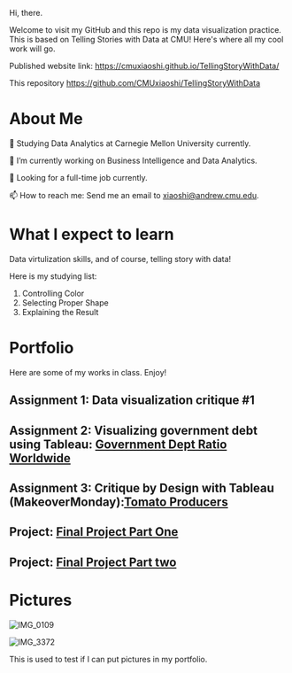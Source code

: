Hi, there.

Welcome to visit my GitHub and this repo is my data visualization practice. This is based on Telling Stories with Data at CMU! Here's where all my cool work will go.

Published website link: https://cmuxiaoshi.github.io/TellingStoryWithData/

This repository https://github.com/CMUxiaoshi/TellingStoryWithData

# About Me
🏃 Studying Data Analytics at Carnegie Mellon University currently.

🔭 I’m currently working on Business Intelligence and Data Analytics.

🌱 Looking for a full-time job currently.

📫 How to reach me: Send me an email to xiaoshi@andrew.cmu.edu.

# What I expect to learn 

Data virtulization skills, and of course, telling story with data!

Here is my studying list:

1. Controlling Color
2. Selecting Proper Shape
3. Explaining the Result

# Portfolio

Here are some of my works in class. Enjoy!

## Assignment 1: Data visualization critique #1

## Assignment 2: Visualizing government debt using Tableau: [Government Dept Ratio Worldwide](visualizing-government-debt.md)

## Assignment 3: Critique by Design with Tableau (MakeoverMonday):[Tomato Producers](Critique_by_Design_with_Tableau.md)

## Project: [Final Project Part One](Final_Project_Part_1.md)
## Project: [Final Project Part two](final-project-part-two.md)
# Pictures
![IMG_0109](https://github.com/CMUxiaoshi/TellingStoryWithData/assets/116749406/a01ead3d-ee8f-4c01-91d6-10a495b894b6)

![IMG_3372](https://github.com/CMUxiaoshi/TellingStoryWithData/assets/116749406/373d9a41-0db3-4241-b606-e69631025282)

This is used to test if I can put pictures in my portfolio.

